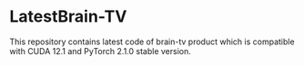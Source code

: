 # LatestBrain-TV
This repository contains latest code of brain-tv product which is compatible with CUDA 12.1 and PyTorch 2.1.0 stable version.
